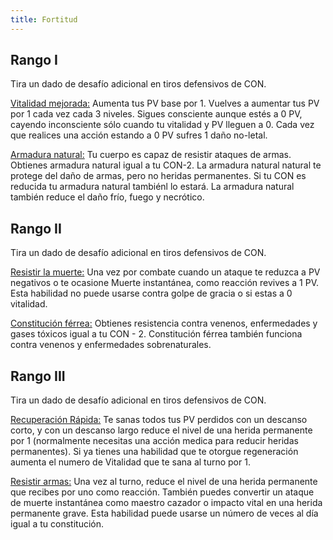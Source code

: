 ```yaml
---
title: Fortitud
---
```


 

## Rango I

Tira un dado de desafío adicional en tiros defensivos de CON.

<u>Vitalidad mejorada:</u> Aumenta tus PV base por 1. Vuelves a aumentar tus PV por 1 cada vez cada 3 niveles. Sigues consciente aunque estés a 0 PV, cayendo inconsciente sólo cuando tu vitalidad y PV lleguen a 0. Cada vez que realices una acción estando a 0 PV sufres 1 daño no-letal.

<u>Armadura natural:</u> Tu cuerpo es capaz de resistir ataques de armas. Obtienes armadura natural igual a tu CON-2. La armadura natural natural te protege del daño de armas, pero no heridas permanentes. Si tu CON es reducida tu armadura natural tambiénl lo estará. La armadura natural también reduce el daño frío, fuego y necrótico.

## Rango II

Tira un dado de desafío adicional en tiros defensivos de CON.

<u>Resistir la muerte:</u> Una vez por combate cuando un ataque te reduzca a PV negativos o te ocasione Muerte instantánea, como reacción revives a 1 PV. Esta habilidad no puede usarse contra golpe de gracia o si estas a 0 vitalidad.

<u>Constitución férrea:</u> Obtienes resistencia contra venenos, enfermedades y gases tóxicos igual a tu CON - 2. Constitución férrea también funciona contra venenos y enfermedades sobrenaturales.

## Rango III

Tira un dado de desafío adicional en tiros defensivos de CON.

<u>Recuperación Rápida:</u> Te sanas todos tus PV perdidos con un descanso corto, y con un descanso largo reduce el nivel de una herida permanente por 1 (normalmente necesitas una acción medica para reducir heridas permanentes). Si ya tienes una habilidad que te otorgue regeneración aumenta el numero de Vitalidad que te sana al turno por 1.

<u>Resistir armas:</u> Una vez al turno, reduce el nivel de una herida permanente que recibes por uno como reacción. También puedes convertir un ataque de muerte instantánea como maestro cazador o impacto vital en una herida permanente grave. Esta habilidad puede usarse un número de veces al día igual a tu constitución.

